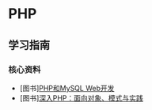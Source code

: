 # PHP

## 学习指南

### 核心资料

* [图书][PHP和MySQL Web开发](http://product.dangdang.com/20546846.html)
* [图书][深入PHP：面向对象、模式与实践](http://product.dangdang.com/22459608.html)
